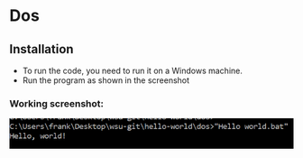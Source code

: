 # Dos

## Installation
* To run the code, you need to run it on a Windows machine.
* Run the program as shown in the screenshot

### Working screenshot:
![screenshot](./screenshot.PNG?raw=true)




